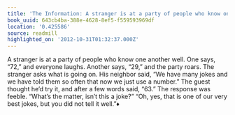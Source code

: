 ```yaml
---
title: 'The Information: A stranger is at a party of people who know one another well…'
book_uuid: 643cb4ba-388e-4628-8ef5-f559593969df
location: '0.425586'
source: readmill
highlighted_on: '2012-10-31T01:32:37.000Z'
---
```


A stranger is at a party of people who know one another well. One says, “72,” and everyone laughs. Another says, “29,” and the party roars. The stranger asks what is going on. His neighbor said, “We have many jokes and we have told them so often that now we just use a number.” The guest thought he’d try it, and after a few words said, “63.” The response was feeble. “What’s the matter, isn’t this a joke?” “Oh, yes, that is one of our very best jokes, but you did not tell it well.”♦